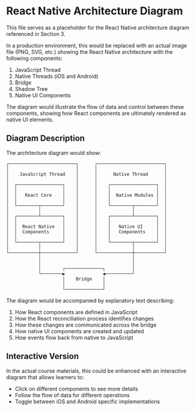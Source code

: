 # React Native Architecture Diagram

This file serves as a placeholder for the React Native architecture diagram referenced in Section 3.

In a production environment, this would be replaced with an actual image file (PNG, SVG, etc.) showing the React Native architecture with the following components:

1. JavaScript Thread
2. Native Threads (iOS and Android)
3. Bridge
4. Shadow Tree
5. Native UI Components

The diagram would illustrate the flow of data and control between these components, showing how React components are ultimately rendered as native UI elements.

## Diagram Description

The architecture diagram would show:

```
┌─────────────────────────┐      ┌─────────────────────────┐
│                         │      │                         │
│    JavaScript Thread    │      │      Native Thread      │
│                         │      │                         │
│  ┌─────────────────┐    │      │    ┌─────────────────┐  │
│  │                 │    │      │    │                 │  │
│  │   React Core    │    │      │    │  Native Modules │  │
│  │                 │    │      │    │                 │  │
│  └────────┬────────┘    │      │    └────────┬────────┘  │
│           │             │      │             │           │
│  ┌────────┴────────┐    │      │    ┌────────┴────────┐  │
│  │                 │    │      │    │                 │  │
│  │  React Native   │    │      │    │   Native UI     │  │
│  │  Components     │    │      │    │   Components    │  │
│  │                 │    │      │    │                 │  │
│  └────────┬────────┘    │      │    └────────┬────────┘  │
│           │             │      │             │           │
└───────────┼─────────────┘      └─────────────┼───────────┘
            │                                  │
            │                                  │
            │        ┌──────────────┐          │
            └────────▶              ◀──────────┘
                     │    Bridge    │
                     │              │
                     └──────────────┘
```

The diagram would be accompanied by explanatory text describing:
1. How React components are defined in JavaScript
2. How the React reconciliation process identifies changes
3. How these changes are communicated across the bridge
4. How native UI components are created and updated
5. How events flow back from native to JavaScript

## Interactive Version

In the actual course materials, this could be enhanced with an interactive diagram that allows learners to:
- Click on different components to see more details
- Follow the flow of data for different operations
- Toggle between iOS and Android specific implementations 